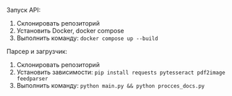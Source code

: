 Запуск API:
1. Склонировать репозиторий
2. Установить Docker, docker compose
3. Выполнить команду: ```docker compose up --build```


Парсер и загрузчик:
1. Склонировать репозиторий
2. Установить зависимости: ```pip install requests pytesseract pdf2image feedparser```
3. Выполнить команду: ```python main.py && python procces_docs.py```



